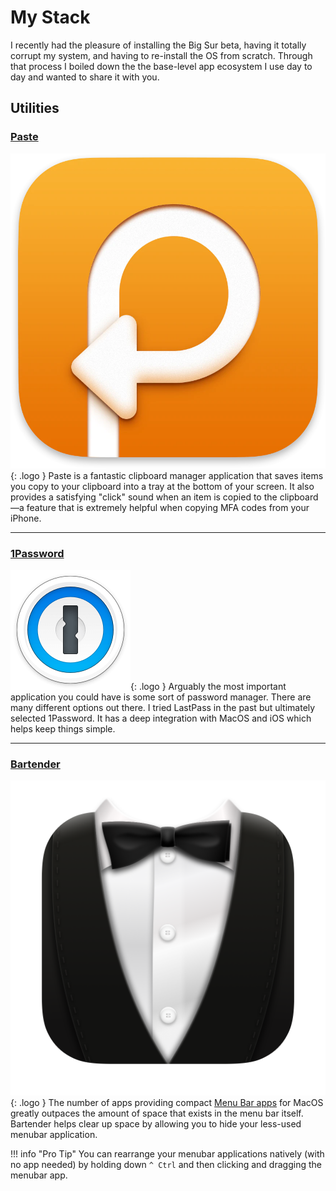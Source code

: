# My Stack
I recently had the pleasure of installing the Big Sur beta, having it totally corrupt my system, and having to re-install the OS from scratch.  Through that process I boiled down the the base-level app ecosystem I use day to day and wanted to share it with you.


## Utilities

### [Paste][1]
![Paste Logo](/assets/logos/paste.png){: .logo }  Paste is a fantastic clipboard manager application that saves items you copy to your clipboard into a tray at the bottom of your screen.  It also provides a satisfying "click" sound when an item is copied to the clipboard—a feature that is extremely helpful when copying MFA codes from your iPhone.

----

### [1Password][2]
![1Password](/assets/logos/1password.png){: .logo } Arguably the most important application you could have is some sort of password manager.  There are many different options out there.  I tried LastPass in the past but ultimately selected 1Password.  It has a deep integration with MacOS and iOS which helps keep things simple.

----

### [Bartender][3]
![Bartender](/assets/logos/bartender.png){: .logo } The number of apps providing compact [Menu Bar apps][4] for MacOS greatly outpaces the amount of space that exists in the menu bar itself.  Bartender helps clear up space by allowing you to hide your less-used menubar application.

!!! info "Pro Tip"
    You can rearrange your menubar applications natively (with no app needed) by holding down `^ Ctrl` and then clicking and dragging the menubar app.


[1]: https://pasteapp.io
[2]: https://1password.com
[3]: https://www.macbartender.com/Bartender4/
[4]: https://macmenubar.com